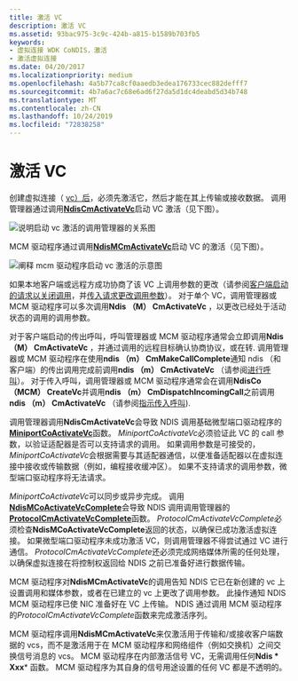 ```yaml
---
title: 激活 VC
description: 激活 VC
ms.assetid: 93bac975-3c9c-424b-a815-b1589b703fb5
keywords:
- 虚拟连接 WDK CoNDIS，激活
- 激活虚拟连接
ms.date: 04/20/2017
ms.localizationpriority: medium
ms.openlocfilehash: 4a5b77ca8cf0aaedb3edea176733cec882defff7
ms.sourcegitcommit: 4b7a6ac7c68e6ad6f27da5d1dc4deabd5d34b748
ms.translationtype: MT
ms.contentlocale: zh-CN
ms.lasthandoff: 10/24/2019
ms.locfileid: "72838258"
---
```

# <a name="activating-a-vc"></a>激活 VC





创建虚拟连接（ [vc）后](creating-a-vc.md)，必须先激活它，然后才能在其上传输或接收数据。 调用管理器通过调用[**NdisCmActivateVc**](https://docs.microsoft.com/windows-hardware/drivers/ddi/ndis/nf-ndis-ndiscmactivatevc)启动 VC 激活（见下图）。

![说明启动 vc 激活的调用管理器的关系图](images/cm-07.png)

MCM 驱动程序通过调用[**NdisMCmActivateVc**](https://docs.microsoft.com/windows-hardware/drivers/ddi/ndis/nf-ndis-ndismcmactivatevc)启动 VC 的激活（见下图）。

![阐释 mcm 驱动程序启动 vc 激活的示意图](images/fig1-07.png)

如果本地客户端或远程方成功协商了该 VC 上调用参数的更改（请参阅[客户端启动的请求以关闭调用](client-initiated-request-to-close-a-call.md)，并[传入请求更改调用参数](incoming-request-to-change-call-parameters.md)）。 对于单个 VC，调用管理器或 MCM 驱动程序可以多次调用**Ndis （M） CmActivateVc** ，以更改已经处于活动状态的调用的调用参数。

对于客户端启动的传出呼叫，呼叫管理器或 MCM 驱动程序通常会立即调用**Ndis （M） CmActivateVc** ，并通过调用的远程目标确认协商协议，或在转. 调用管理器或 MCM 驱动程序在使用**ndis （m） CmMakeCallComplete**通知 ndis （和客户端）的传出调用完成前调用**ndis （m） CmActivateVc** （请参阅[进行呼叫](making-a-call.md)）。 对于传入呼叫，调用管理器或 MCM 驱动程序通常会在调用**NdisCo （MCM） CreateVc**并调用**ndis （m） CmDispatchIncomingCall**之前调用**ndis （m） CmActivateVc** （请参阅[指示传入呼叫](indicating-an-incoming-call.md)).

调用管理器调用**NdisCmActivateVc**会导致 NDIS 调用基础微型端口驱动程序的[**MiniportCoActivateVc**](https://docs.microsoft.com/windows-hardware/drivers/ddi/ndis/nc-ndis-miniport_co_activate_vc)函数。 *MiniportCoActivateVc*必须验证此 VC 的 call 参数，以验证适配器是否可以支持请求的调用。 如果调用参数是可接受的， *MiniportCoActivateVc*会根据需要与其适配器通信，以便准备适配器以在虚拟连接中接收或传输数据（例如，编程接收缓冲区）。 如果不支持请求的调用参数，微型端口驱动程序将无法请求。

*MiniportCoActivateVc*可以同步或异步完成。 调用[**NdisMCoActivateVcComplete**](https://docs.microsoft.com/windows-hardware/drivers/ddi/ndis/nf-ndis-ndismcoactivatevccomplete)会导致 NDIS 调用调用管理器的[**ProtocolCmActivateVcComplete**](https://docs.microsoft.com/windows-hardware/drivers/ddi/ndis/nc-ndis-protocol_cm_activate_vc_complete)函数。 *ProtocolCmActivateVcComplete*必须检查**NdisMCoActivateVcComplete**返回的状态，以确保已成功激活虚拟连接。 如果微型端口驱动程序未成功激活 VC，则调用管理器不得尝试通过 VC 进行通信。 *ProtocolCmActivateVcComplete*还必须完成网络媒体所需的任何处理，以确保虚拟连接在将控制权返回给 NDIS 之前已准备好进行数据传输。

MCM 驱动程序对**NdisMCmActivateVc**的调用告知 NDIS 它已在新创建的 vc 上设置调用和媒体参数，或者在已建立的 vc 上更改了调用参数。 此操作通知 NDIS MCM 驱动程序已使 NIC 准备好在 VC 上传输。 NDIS 通过调用 MCM 驱动程序的*ProtocolCmActivateVcComplete*函数来完成激活序列。

MCM 驱动程序调用**NdisMCmActivateVc**来仅激活用于传输和/或接收客户端数据的 vcs，而不是激活用于在 MCM 驱动程序和网络组件（例如交换机）之间交换信号消息的 vcs。 MCM 驱动程序在内部激活信号 VC，无需调用任何**Ndis * Xxx*** 函数。 MCM 驱动程序为其自身的信号用途设置的任何 VC 都是不透明的。

 

 





